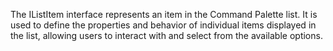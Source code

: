 The IListItem interface represents an item in the Command Palette list. It is used to define the properties and behavior of individual items displayed in the list, allowing users to interact with and select from the available options.